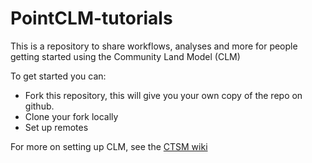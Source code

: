 # PointCLM-tutorials
This is a repository to share workflows, analyses and more for people getting started using the Community Land Model (CLM)

To get started you can:
- Fork this repository, this will give you your own copy of the repo on github.
- Clone your fork locally
- Set up remotes

For more on setting up CLM, see the [CTSM wiki](https://github.com/ESCOMP/CTSM/wiki/Quick-start-to-CTSM-development-with-git)
